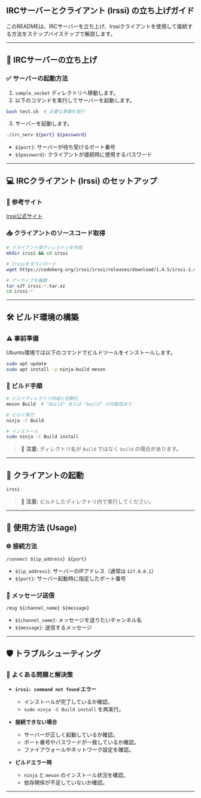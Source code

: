 ## IRCサーバーとクライアント (Irssi) の立ち上げガイド

このREADMEは、IRCサーバーを立ち上げ、Irssiクライアントを使用して接続する方法をステップバイステップで解説します。

---

## 🚀 IRCサーバーの立ち上げ

### ✅ サーバーの起動方法
1. `sample_socket` ディレクトリへ移動します。
2. 以下のコマンドを実行してサーバーを起動します。

```bash
bash test.sh  # 必要な準備を実行
```

3. サーバーを起動します。

```bash
./irc_serv ${port} ${password}
```

- `${port}`: サーバーが待ち受けるポート番号  
- `${password}`: クライアントが接続時に使用するパスワード  

---

## 💻 IRCクライアント (Irssi) のセットアップ

### 🔗 参考サイト
[Irssi公式サイト](https://irssi.org/)

### 📥 クライアントのソースコード取得
```bash
# クライアント用ディレクトリを作成
mkdir irssi && cd irssi

# Irssiをダウンロード
wget https://codeberg.org/irssi/irssi/releases/download/1.4.5/irssi-1.4.5.tar.xz

# アーカイブを展開
tar xJf irssi-*.tar.xz
cd irssi-*
```

---

## 🛠️ ビルド環境の構築

### ⚠️ 事前準備
Ubuntu環境では以下のコマンドでビルドツールをインストールします。
```bash
sudo apt update
sudo apt install -y ninja-build meson
```

### 🔨 ビルド手順
```bash
# ビルドディレクトリ作成と初期化
meson Build  # "Build" または "build" の可能性あり

# ビルド実行
ninja -C Build 

# インストール
sudo ninja -C Build install
```
> 📝 **注意:** ディレクトリ名が `Build` ではなく `build` の場合があります。

---

## 🚀 クライアントの起動
```bash
irssi
```
> 📢 **注意:** ビルドしたディレクトリ内で実行してください。

---

## 📡 使用方法 (Usage)

### 🌐 接続方法
```irc
/connect ${ip_address} ${port}
```
- `${ip_address}`: サーバーのIPアドレス（通常は `127.0.0.1`）  
- `${port}`: サーバー起動時に指定したポート番号  

### 💬 メッセージ送信
```irc
/msg ${channel_name} ${message}
```
- `${channel_name}`: メッセージを送りたいチャンネル名  
- `${message}`: 送信するメッセージ  

---

## 🛡️ トラブルシューティング

### 🚫 よくある問題と解決策
- **`irssi: command not found` エラー**
  - インストールが完了しているか確認。
  - `sudo ninja -C Build install` を再実行。

- **接続できない場合**
  - サーバーが正しく起動しているか確認。
  - ポート番号やパスワードが一致しているか確認。
  - ファイアウォールやネットワーク設定を確認。

- **ビルドエラー時**
  - `ninja` と `meson` のインストール状況を確認。
  - 依存関係が不足していないか確認。

---